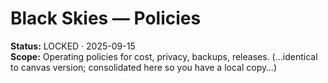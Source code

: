 # Black Skies — Policies
**Status:** LOCKED · 2025-09-15  
**Scope:** Operating policies for cost, privacy, backups, releases.
(…identical to canvas version; consolidated here so you have a local copy…)
